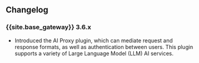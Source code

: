 ## Changelog

### {{site.base_gateway}} 3.6.x

* Introduced the AI Proxy plugin, which can mediate request and response formats, as well as authentication between users. This plugin supports a variety of Large Language Model (LLM) AI services.
